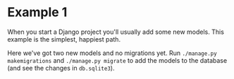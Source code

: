 # Example 1

When you start a Django project you'll usually add some new models. This example is the simplest,
happiest path.

Here we've got two new models and no migrations yet. Run `./manage.py makemigrations` and
`./manage.py migrate` to add the models to the database (and see the changes in `db.sqlite3`).

